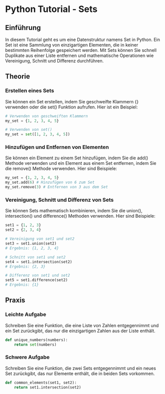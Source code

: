 # Python Tutorial - Sets

## Einführung
In diesem Tutorial geht es um eine Datenstruktur namens Set in Python. Ein Set ist eine Sammlung von einzigartigen Elementen, die in keiner bestimmten Reihenfolge gespeichert werden. Mit Sets können Sie schnell Duplikate aus einer Liste entfernen und mathematische Operationen wie Vereinigung, Schnitt und Differenz durchführen.

## Theorie
### Erstellen eines Sets
Sie können ein Set erstellen, indem Sie geschweifte Klammern {} verwenden oder die set() Funktion aufrufen. Hier ist ein Beispiel:

```python
# Verwenden von geschweiften Klammern
my_set = {1, 2, 3, 4, 5}

# Verwenden von set()
my_set = set([1, 2, 3, 4, 5])
```

### Hinzufügen und Entfernen von Elementen
Sie können ein Element zu einem Set hinzufügen, indem Sie die add() Methode verwenden und ein Element aus einem Set entfernen, indem Sie die remove() Methode verwenden. Hier sind Beispiele:

```python
my_set = {1, 2, 3, 4, 5}
my_set.add(6) # Hinzufügen von 6 zum Set
my_set.remove(3) # Entfernen von 3 aus dem Set
```

### Vereinigung, Schnitt und Differenz von Sets
Sie können Sets mathematisch kombinieren, indem Sie die union(), intersection() und difference() Methoden verwenden. Hier sind Beispiele:

```python
set1 = {1, 2, 3}
set2 = {2, 3, 4}

# Vereinigung von set1 und set2
set3 = set1.union(set2)
# Ergebnis: {1, 2, 3, 4}

# Schnitt von set1 und set2
set4 = set1.intersection(set2)
# Ergebnis: {2, 3}

# Differenz von set1 und set2
set5 = set1.difference(set2)
# Ergebnis: {1}
```

## Praxis
### Leichte Aufgabe
Schreiben Sie eine Funktion, die eine Liste von Zahlen entgegennimmt und ein Set zurückgibt, das nur die einzigartigen Zahlen aus der Liste enthält.

```python
def unique_numbers(numbers):
    return set(numbers)
```

### Schwere Aufgabe
Schreiben Sie eine Funktion, die zwei Sets entgegennimmt und ein neues Set zurückgibt, das nur Elemente enthält, die in beiden Sets vorkommen.

```python
def common_elements(set1, set2):
    return set1.intersection(set2)
```
